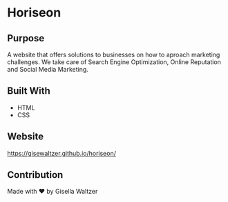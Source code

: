 # Horiseon

## Purpose
A website that offers solutions to businesses on how to aproach marketing challenges. 
We take care of Search Engine Optimization, Online Reputation and Social Media Marketing.

## Built With
* HTML
* CSS

## Website
https://gisewaltzer.github.io/horiseon/

## Contribution
Made with ❤️ by Gisella Waltzer
